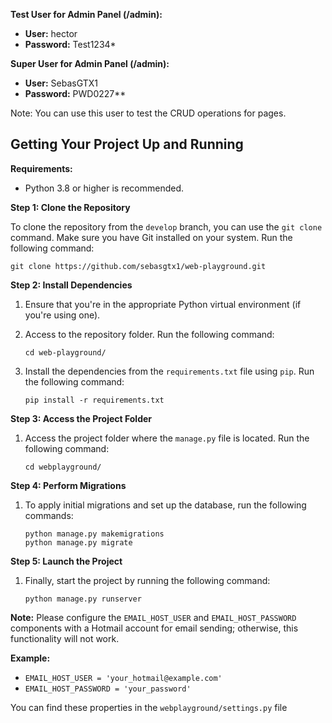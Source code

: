 **Test User for Admin Panel (/admin):**

- **User:** hector
- **Password:** Test1234*

**Super User for Admin Panel (/admin):**

- **User:** SebasGTX1
- **Password:** PWD0227**

Note: You can use this user to test the CRUD operations for pages.

## Getting Your Project Up and Running

**Requirements:**
- Python 3.8 or higher is recommended.

**Step 1: Clone the Repository**

To clone the repository from the `develop` branch, you can use the `git clone` command. Make sure you have Git installed on your system. Run the following command:

```shell
git clone https://github.com/sebasgtx1/web-playground.git
```

**Step 2: Install Dependencies**

1. Ensure that you're in the appropriate Python virtual environment (if you're using one).

2. Access to the repository folder. Run the following command:
   ```shell
   cd web-playground/
   ```

3. Install the dependencies from the `requirements.txt` file using `pip`. Run the following command:

   ```shell
   pip install -r requirements.txt
   ```

**Step 3: Access the Project Folder**

1. Access the project folder where the `manage.py` file is located. Run the following command:

   ```shell
   cd webplayground/
   ```

**Step 4: Perform Migrations**

1. To apply initial migrations and set up the database, run the following commands:

   ```shell
   python manage.py makemigrations
   python manage.py migrate
   ```

**Step 5: Launch the Project**

1. Finally, start the project by running the following command:

   ```shell
   python manage.py runserver
   ```

**Note:** Please configure the `EMAIL_HOST_USER` and `EMAIL_HOST_PASSWORD` components with a Hotmail account for email sending; otherwise, this functionality will not work.

**Example:**
- `EMAIL_HOST_USER = 'your_hotmail@example.com'`
- `EMAIL_HOST_PASSWORD = 'your_password'`

You can find these properties in the `webplayground/settings.py` file 
